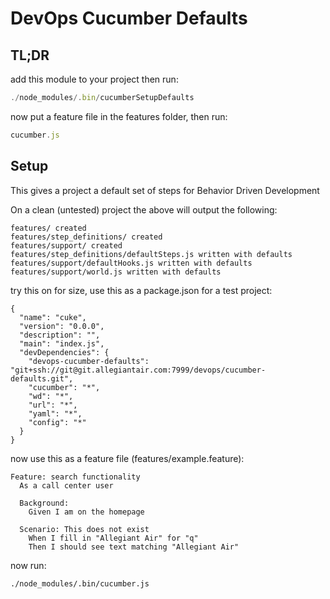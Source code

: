 DevOps Cucumber Defaults
========================

TL;DR
-----

add this module to your project then run:

```javascript
./node_modules/.bin/cucumberSetupDefaults
```

now put a feature file in the features folder, then run:

```javascript
cucumber.js
```

Setup
-----

This gives a project a default set of steps for Behavior Driven Development

On a clean (untested) project the above will output the following:

```
features/ created
features/step_definitions/ created
features/support/ created
features/step_definitions/defaultSteps.js written with defaults
features/support/defaultHooks.js written with defaults
features/support/world.js written with defaults
```

try this on for size, use this as a package.json for a test project:

```
{
  "name": "cuke",
  "version": "0.0.0",
  "description": "",
  "main": "index.js",
  "devDependencies": {
    "devops-cucumber-defaults": "git+ssh://git@git.allegiantair.com:7999/devops/cucumber-defaults.git",
    "cucumber": "*",
    "wd": "*",
    "url": "*",
    "yaml": "*",
    "config": "*"
  }
}
```

now use this as a feature file (features/example.feature):

```
Feature: search functionality
  As a call center user

  Background:
    Given I am on the homepage

  Scenario: This does not exist
    When I fill in "Allegiant Air" for "q"
    Then I should see text matching "Allegiant Air"
```

now run:

```
./node_modules/.bin/cucumber.js
```
